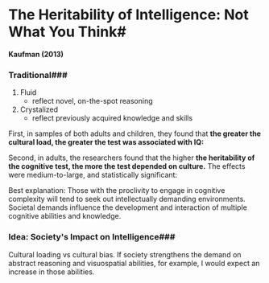 # The Heritability of Intelligence: Not What You Think#
**Kaufman (2013)**

### Traditional###
1) Fluid
	- reflect novel, on-the-spot reasoning
2) Crystalized
	- reflect previously acquired knowledge and skills

First, in samples of both adults and children, they found that **the greater the cultural load, the greater the test was associated with IQ:**

Second, in adults, the researchers found that the higher **the heritability of the cognitive test, the more the test depended on culture.** The effects were medium-to-large, and statistically significant:

Best explanation:
Those with the proclivity to engage in cognitive complexity will tend to seek out intellectually demanding environments. Societal demands influence the development and interaction of multiple cognitive abilities and knowledge.

### Idea: Society's Impact on Intelligence###
Cultural loading vs cultural bias.
If society strengthens the demand on abstract reasoning and visuospatial abilities, for example, I would expect an increase in those abilities. 
